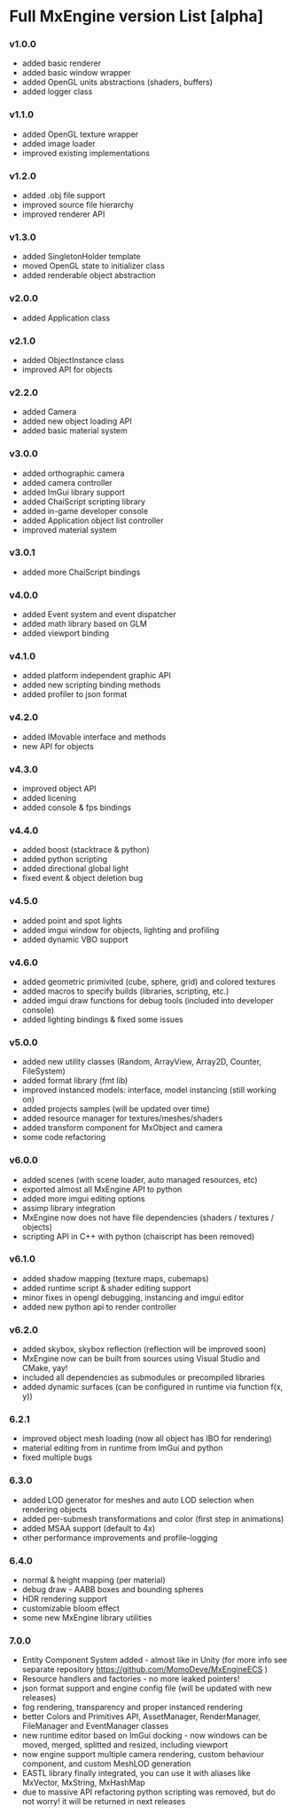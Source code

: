 # Full MxEngine version List [alpha]
### v1.0.0
- added basic renderer
- added basic window wrapper
- added OpenGL units abstractions (shaders, buffers)
- added logger class
### v1.1.0
- added OpenGL texture wrapper
- added image loader
- improved existing implementations
### v1.2.0
- added .obj file support
- improved source file hierarchy
- improved renderer API
### v1.3.0
- added SingletonHolder template
- moved OpenGL state to initializer class
- added renderable object abstraction
### v2.0.0
- added Application class
### v2.1.0
- added ObjectInstance class
- improved API for objects
### v2.2.0
- added Camera
- added new object loading API
- added basic material system
### v3.0.0
- added orthographic camera
- added camera controller
- added ImGui library support
- added ChaiScript scripting library
- added in-game developer console
- added Application object list controller
- improved material system
### v3.0.1
- added more ChaiScript bindings
### v4.0.0
- added Event system and event dispatcher
- added math library based on GLM
- added viewport binding
### v4.1.0
- added platform independent graphic API
- added new scripting binding methods
- added profiler to json format
### v4.2.0
- added IMovable interface and methods
- new API for objects
### v4.3.0
- improved object API
- added licening
- added console & fps bindings
### v4.4.0
- added boost (stacktrace & python)
- added python scripting
- added directional global light
- fixed event & object deletion bug
### v4.5.0
- added point and spot lights
- added imgui window for objects, lighting and profiling
- added dynamic VBO support
### v4.6.0
- added geometric primivited (cube, sphere, grid) and colored textures
- added macros to specify builds (libraries, scripting, etc.)
- added imgui draw functions for debug tools (included into developer console)
- added lighting bindings & fixed some issues
### v5.0.0
- added new utility classes (Random, ArrayView, Array2D, Counter, FileSystem)
- added format library (fmt lib)
- improved instanced models: interface, model instancing (still working on)
- added projects samples (will be updated over time)
- added resource manager for textures/meshes/shaders
- added transform component for MxObject and camera
- some code refactoring
### v6.0.0
- added scenes (with scene loader, auto managed resources, etc)
- exported almost all MxEngine API to python
- added more imgui editing options
- assimp library integration
- MxEngine now does not have file dependencies (shaders / textures / objects)
- scripting API in C++ with python (chaiscript has been removed)
### v6.1.0
- added shadow mapping (texture maps, cubemaps)
- added runtime script & shader editing support
- minor fixes in opengl debugging, instancing and imgui editor
- added new python api to render controller
### v6.2.0
- added skybox, skybox reflection (reflection will be improved soon)
- MxEngine now can be built from sources using Visual Studio and CMake, yay!
- included all dependencies as submodules or precompiled libraries
- added dynamic surfaces (can be configured in runtime via function f(x, y))
### 6.2.1
- improved object mesh loading (now all object has IBO for rendering)
- material editing from in runtime from ImGui and python
- fixed multiple bugs
### 6.3.0
- added LOD generator for meshes and auto LOD selection when rendering objects
- added per-submesh transformations and color (first step in animations)
- added MSAA support (default to 4x)
- other performance improvements and profile-logging
### 6.4.0
- normal & height mapping (per material)
- debug draw - AABB boxes and bounding spheres
- HDR rendering support
- customizable bloom effect
- some new MxEngine library utilities
### 7.0.0
- Entity Component System added - almost like in Unity (for more info see separate repository https://github.com/MomoDeve/MxEngineECS )
- Resource handlers and factories - no more leaked pointers!
- json format support and engine config file (will be updated with new releases)
- fog rendering, transparency and proper instanced rendering
- better Colors and Primitives API, AssetManager, RenderManager, FileManager and EventManager classes
- new runtime editor based on ImGui docking - now windows can be moved, merged, splitted and resized, including viewport
- now engine support multiple camera rendering, custom behaviour component, and custom MeshLOD generation
- EASTL library finally integrated, you can use it with aliases like MxVector<T>, MxString, MxHashMap<T>
- due to massive API refactoring python scripting was removed, but do not worry! it will be returned in next releases